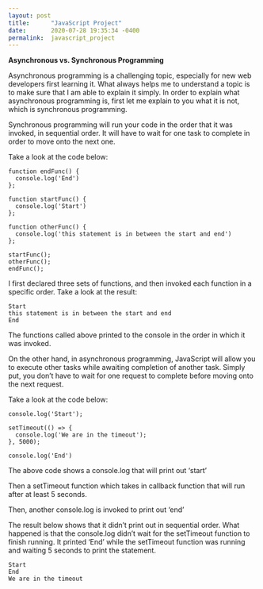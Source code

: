 ```yaml
---
layout: post
title:      "JavaScript Project"
date:       2020-07-28 19:35:34 -0400
permalink:  javascript_project
---
```


**Asynchronous vs. Synchronous Programming**

Asynchronous programming is a challenging topic, especially for new web developers first learning it. What always helps me to understand a topic is to make sure that I am able to explain it simply. In order to explain what asynchronous programming is, first let me explain to you what it is not, which is synchronous programming.

Synchronous programming will run your code in the order that it was invoked, in sequential order. It will have to wait for one task to complete in order to move onto the next one. 

Take a look at the code below:

```
function endFunc() {
  console.log('End')
};

function startFunc() {
  console.log('Start')
};

function otherFunc() {
  console.log('this statement is in between the start and end')
};

startFunc();
otherFunc();
endFunc();
```

I first declared three sets of functions, and then invoked each function in a specific order. Take a look at the result:
```
Start
this statement is in between the start and end
End
```

The functions called above printed to the console in the order in which it was invoked.


On the other hand, in asynchronous programming, JavaScript will allow you to execute other tasks while awaiting completion of another task. Simply put, you don’t have to wait for one request to complete before moving onto the next request.

Take a look at the code below:
```
console.log('Start');

setTimeout(() => {
  console.log('We are in the timeout');
}, 5000);

console.log('End')
```

The above code shows a console.log that will print out ‘start’

Then a setTimeout function which takes in callback function that will run after at least 5 seconds.

Then, another console.log is invoked to print out ‘end’

The result below shows that it didn’t print out in sequential order. What happened is that the console.log didn’t wait for the setTimeout function to finish running. It printed ‘End’ while the setTimeout function was running and waiting 5 seconds to print the statement. 

```
Start
End
We are in the timeout
```
